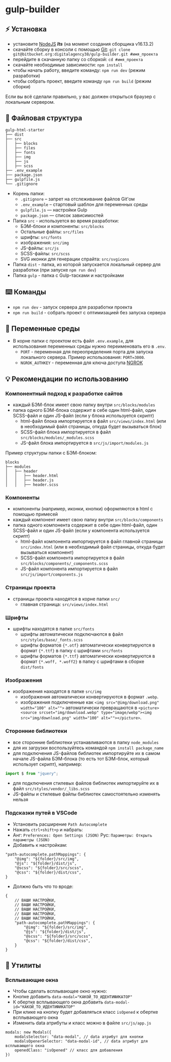 # gulp-builder

## :zap: Установка
* установите [NodeJS](https://nodejs.org/en/) ***lts*** (на момент создания сборщика v16.13.2)
* скачайте сборку в консоли с помощью [Git](https://git-scm.com/downloads): ```git clone git@bitbucket.org:digitalagency38/gulp-builder.git #имя_проекта```
* перейдите в скачанную папку со сборкой: ```cd #имя_проекта```
* скачайте необходимые зависимости: ```npm install```
* чтобы начать работу, введите команду: ```npm run dev``` (режим разработки)
* чтобы собрать проект, введите команду ```npm run build``` (режим сборки)

Если вы всё сделали правильно, у вас должен открыться браузер с локальным сервером.

## :open_file_folder: Файловая структура

```
gulp-html-starter
├── dist
├── src
│   ├── blocks
│   ├── files
│   ├── fonts
│   ├── img
│   ├── js
│   ├── scss
├── .env_example
├── package.json
├── gulpfile.js
└── .gitignore
```

* Корень папки:
    * ```.gitignore``` – запрет на отслеживание файлов Git'ом
    * ```.env_example``` – стартовый шаблон для переменных среды
    * ```gulpfile.js``` — настройки Gulp
    * ```package.json``` — список зависимостей
* Папка ```src``` - используется во время разработки:
    * БЭМ-блоки и компоненты: ```src/blocks```
    * Остальные файлы: ```src/files```
    * шрифты: ```src/fonts```
    * изображения: ```src/img```
    * JS-файлы: ```src/js```
    * SCSS-файлы: ```src/scss```
    * SVG иконки для генерации спрайта: ```src/svgicons```
* Папка ```dist``` - папка, из которой запускается локальный сервер для разработки (при запуске ```npm run dev```)
* Папка ```gulp``` - папка с Gulp-тасками и настройками

## :keyboard: Команды
* ```npm run dev``` - запуск сервера для разработки проекта
* ```npm run build``` - собрать проект с оптимизацией без запуска сервера

## :green_book: Переменные среды
* В корне папки с проектом есть файл ```.env.example```, для использования переменных среды нужно переименовать его в ```.env```.
    * ```PORT``` - переменная для переопределения порта для запуска локального сервера. Пример использования: ```PORT=3000```.
    * ```NGROK_AUTHKEY``` - переменная для ключа доступа [NGROK](https://ngrok.com/)

## :bulb: Рекомендации по использованию
### Компонентный подход к разработке сайтов
* каждый БЭМ-блок имеет свою папку внутри ```src/blocks/modules```
* папка одного БЭМ-блока содержит в себе один html-файл, один SCSS-файл и один JS-файл (если у блока используется скрипт)
    * html-файл блока импортируется в файл ```src/views/index.html``` (или в необходимый файл страницы, откуда будет вызываться блок)
    * SCSS-файл блока импортируется в файл ```src/blocks/modules/_modules.scss```
    * JS-файл блока импортируется в ```src/js/import/modules.js```

Пример структуры папки с БЭМ-блоком:
```
blocks
├── modules
│   ├── header
│   │   ├── header.html
│   │   ├── header.js
│   │   ├── header.scss
```

### Компоненты
* компоненты (например, иконки, кнопки) оформляются в html с помощью примесей
* каждый компонент имеет свою папку внутри ```src/blocks/components```
* папка одного компонента содержит в себе один html-файл, один SCSS-файл и один JS-файл (если у компонента используется скрипт)
    * html-файл компонента импортируется в файл главной страницы ```src/index.html``` (или в необходимый файл страницы, откуда будет вызываться компонент)
    * SCSS-файл компонента импортируется в файл ```src/blocks/components/_components.scss```
    * JS-файл компонента импортируется в файл ```src/js/import/components.js```

### Страницы проекта
* страницы проекта находятся в корне папки ```src/```
    * главная страница: ```src/views/index.html```

### Шрифты
* шрифты находятся в папке ```src/fonts```
    * шрифты автоматически подключаются в файл ```src/styles/base/_fonts.scss```
    * шрифты форматов ```{*.otf}``` автоматически конвертируются в формат ```{*.ttf}``` в папку с шрифтами ```src/fonts```
    * шрифты форматов ```{*.ttf}``` автоматически конвертируются в формат ```{*.woff, *.woff2}``` в папку с шрифтами в сборке ```dist/fonts```

### Изображения
* изображения находятся в папке ```src/img```
    * изображения автоматически конвертируются в формат ```.webp```.
    * изображения подключенные как ```<img src="@img/download.png" width="100" alt="">``` автоматически превращаются в ```<picture><source srcset="img/download.webp" type="image/webp"><img src="img/download.png" width="100" alt=""></picture>```.

### Сторонние библиотеки
* все сторонние библиотеки устанавливаются в папку ```node_modules```
* для их загрузки воспользуйтеcь командой ```npm install package_name```
* для подключения JS-файлов библиотек импортируйте их в самом начале JS-файла БЭМ-блока (то есть тот БЭМ-блок, который использует скрипт), например:
```javascript
import $ from "jquery";
```
* для подключения стилевых файлов библиотек импортируйте их в файл ```src/styles/vendor/_libs.scss```
* JS-файлы и стилевые файлы библиотек самостоятельно изменять нельзя


### Подсказки путей в VSCode
* Установить расширение ``` Path Autocomplete ``` 
* Нажать ``` ctrl+shift+p ``` и набрать:
* Анг: ``` Preferences: Open Settings (JSON) ``` Рус: ``` Параметры: Открыть параметры (JSON) ```
* Добавить к настройкам:
```
"path-autocomplete.pathMappings": {
    "@img": "${folder}/src/img",
    "@js": "${folder}/dist/js",
    "@scss": "${folder}/src/scss",
    "@css": "${folder}/dist/css",
}
```
* Должно быть что то вроде:
```
{
    // ВАШИ НАСТРОЙКИ,
    // ВАШИ НАСТРОЙКИ,
    // ВАШИ НАСТРОЙКИ,
    // ВАШИ НАСТРОЙКИ,
    // ВАШИ НАСТРОЙКИ,
    "path-autocomplete.pathMappings": {
        "@img": "${folder}/src/img",
        "@js": "${folder}/dist/js",
        "@scss": "${folder}/src/scss",
        "@css": "${folder}/dist/css",
    }
}
```


## :open_file_folder: Утилиты

### Всплывающие окна
* Чтобы сделать всплывающее окно нужно:
* Кнопке добавить ``` data-modal="КАКОЙ_ТО_ИДЕНТИФИКАТОР" ```
* К обертке всплывающего окна добавить ``` data-modal-id="КАКОЙ_ТО_ИДЕНТИФИКАТОР" ```
* При клике на кнопку будет добавляться класс ``` isOpened ``` к обертке всплывающего окна
* Изменить data атрибуты и класс можно в файле ``` src/js/app.js ```

```
modals: new Modals({
    modalsSelector: "data-modal", // data атрибут для кнопки
    modalsOpenerSelector: "data-modal-id", // data атрибут для всплывающего окна
    openedClass: "isOpened" // класс для добавления
})
```